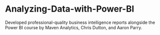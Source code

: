 # Analyzing-Data-with-Power-BI
Developed professional-quality business intelligence reports alongside the Power BI course by Maven Analytics, Chris Dutton, and Aaron Parry.
